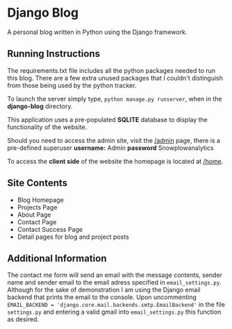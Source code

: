 # Django Blog

A personal blog written in Python using the Django framework.

## Running Instructions
The requirements.txt file includes all the python packages needed to run this blog. There are a few extra unused packages that I couldn't distinguish from those being used by the python tracker.

To launch the server simply type, `python manage.py runserver`, when in the **django-blog** directory.

This application uses a pre-populated **SQLITE** database to display the functionality of the website.

Should you need to access the admin site, visit the [/admin](/admin) page, there is a pre-defined superuser
**username:** Admin
**password** Snowplowanalytics

To access the **client side** of the website the homepage is located at [/home](/home).

## Site Contents
- Blog Homepage
- Projects Page
- About Page
- Contact Page
- Contact Success Page
- Detail pages for blog and project posts

## Additional Information
The contact me form will send an email with the message contents, sender name and sender email to the email adress specified in `email_settings.py`. Although for the sake of demonstration I am using the Django email backend that prints the email to the console. Upon uncommenting `EMAIL_BACKEND = 'django.core.mail.backends.smtp.EmailBackend'` in the file `settings.py` and entering a valid gmail into `email_settings.py` this function as desired.